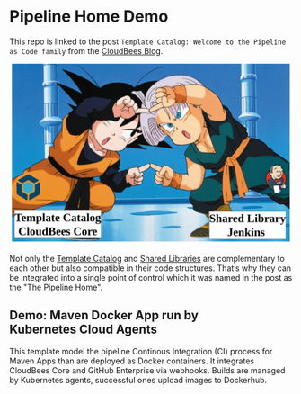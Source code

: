 # Pipeline Home Demo

This repo is linked to the post `Template Catalog: Welcome to the Pipeline as Code family` from the [CloudBees Blog](https://www.cloudbees.com/blog).

![fusion image](resources/img/fusion.png)

Not only the [Template Catalog](https://docs.cloudbees.com/docs/admin-resources/latest/pipeline-templates-user-guide/setting-up-a-pipeline-template-catalog) and [Shared Libraries](https://jenkins.io/doc/book/pipeline/shared-libraries/) are complementary to each other but also compatible in their code structures. That’s why they can be integrated into a single point of control which it was named in the post as the "The Pipeline Home".

## Demo: Maven Docker App run by Kubernetes Cloud Agents

This template model the pipeline Continous Integration (CI) process for Maven Apps than are deployed as Docker containers. It integrates CloudBees Core and GitHub Enterprise via webhooks. Builds are managed by Kubernetes agents, successful ones upload images to Dockerhub.